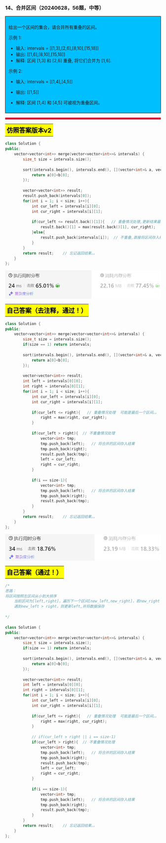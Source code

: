 ### 14、合并区间（20240628，56题，中等）
<div style="border: 1px solid black; padding: 10px; background-color: #00BFFF;">

给出一个区间的集合，请合并所有重叠的区间。

示例 1:

- 输入: intervals = [[1,3],[2,6],[8,10],[15,18]]
- 输出: [[1,6],[8,10],[15,18]]
- 解释: 区间 [1,3] 和 [2,6] 重叠, 将它们合并为 [1,6].

示例 2:

- 输入: intervals = [[1,4],[4,5]]
- 输出: [[1,5]]
- 解释: 区间 [1,4] 和 [4,5] 可被视为重叠区间。

  </p>
</div>
<hr style="border-top: 5px solid #DC143C;">

<table>
  <tr>
    <td bgcolor="Yellow" style="padding: 5px; border: 0px solid black;">
      <span style="font-weight: bold; font-size: 20px;color: black;">
      仿照答案版本v2
      </span>
    </td>
  </tr>
</table>

```C++
class Solution {
public:
    vector<vector<int>> merge(vector<vector<int>>& intervals) {
        size_t size = intervals.size();

        sort(intervals.begin(), intervals.end(), [](vector<int>& a, vector<int>& b){
            return a[0]<b[0];
        });

        vector<vector<int>> result;
        result.push_back(intervals[0]);
        for(int i = 1; i < size; i++){
            int cur_left = intervals[i][0];
            int cur_right = intervals[i][1];

            if(cur_left <= result.back()[1]){   // 重叠情况处理,更新结果最后区间的右区间
                result.back()[1] = max(result.back()[1], cur_right);
            }else{
                result.push_back(intervals[i]);  // 不重叠,直接将区间存入结果
            }
        }
        return result;    // 忘记返回结果。。
    }
};
```
![alt text](image/0d026ae327f0940dc95908ae6496679.png)

<table>
  <tr>
    <td bgcolor="Yellow" style="padding: 5px; border: 0px solid black;">
      <span style="font-weight: bold; font-size: 20px;color: black;">
      自己答案（去注释，通过！）
      </span>
    </td>
  </tr>
</table>

```C++
class Solution {
public:
    vector<vector<int>> merge(vector<vector<int>>& intervals) {
        size_t size = intervals.size();
        if(size == 1) return intervals;
        
        sort(intervals.begin(), intervals.end(), [](vector<int>& a, vector<int>& b){
            return a[0]<b[0];
        });

        vector<vector<int>> result;
        int left = intervals[0][0];
        int right = intervals[0][1];
        for(int i = 1; i < size; i++){
            int cur_left = intervals[i][0];
            int cur_right = intervals[i][1];

            if(cur_left <= right){   // 重叠情况处理  可能是最后一个区间。。
                right = max(right, cur_right);
            }
            
            if(cur_left > right){  // 不重叠情况处理
                vector<int> tmp;
                tmp.push_back(left);   // 将合并的区间存入结果
                tmp.push_back(right);
                result.push_back(tmp);
                left = cur_left;
                right = cur_right;
            }

            if(i == size-1){
                vector<int> tmp;
                tmp.push_back(left);   // 将合并的区间存入结果
                tmp.push_back(right);
                result.push_back(tmp);
            }
        }
        return result;    // 忘记返回结果。。
    }
};

```
![alt text](image/3a94468044991a716ba73d052b54a37.png)

<table>
  <tr>
    <td bgcolor="Yellow" style="padding: 5px; border: 0px solid black;">
      <span style="font-weight: bold; font-size: 20px;color: black;">
      自己答案（通过！）
      </span>
    </td>
  </tr>
</table>

```C++
/*
思路：
将区间按照左区间从小到大排序
    当前区间为[left,right]，遍历下一个区间[new_left,new_right]，若new_right > right，则更新right
    遇到new_left > right，则更新left,并将数据保存

*/

class Solution {
public:
    vector<vector<int>> merge(vector<vector<int>>& intervals) {
        size_t size = intervals.size();
        if(size == 1) return intervals;
        
        sort(intervals.begin(), intervals.end(), [](vector<int>& a, vector<int>& b){
            return a[0]<b[0];
        });

        vector<vector<int>> result;
        int left = intervals[0][0];
        int right = intervals[0][1];
        for(int i = 1; i < size; i++){
            int cur_left = intervals[i][0];
            int cur_right = intervals[i][1];

            if(cur_left <= right){   // 重叠情况处理  可能是最后一个区间。。
                right = max(right, cur_right);
            }
            
            // if(cur_left > right || i == size-1)
            if(cur_left > right){  // 不重叠情况处理
                vector<int> tmp;
                tmp.push_back(left);   // 将合并的区间存入结果
                tmp.push_back(right);
                result.push_back(tmp);
                left = cur_left;
                right = cur_right;
            }

            if(i == size-1){
                vector<int> tmp;
                tmp.push_back(left);   // 将合并的区间存入结果
                tmp.push_back(right);
                result.push_back(tmp);
            }
        }
        return result;    // 忘记返回结果。。
    }
};
```
